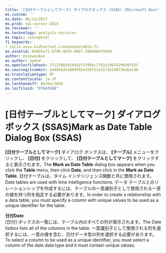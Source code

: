 ```yaml
---
title: '[日付テーブルとしてマーク] ダイアログボックス (SSAS) |Microsoft Docs'
ms.custom: ''
ms.date: 06/13/2017
ms.prod: sql-server-2014
ms.reviewer: ''
ms.technology: analysis-services
ms.topic: conceptual
f1_keywords:
- sql12.asvs.bidtoolset.createdatetable.f1
ms.assetid: 698b5ef1-b79b-4d76-9847-39669b4f5bb9
author: minewiskan
ms.author: owend
ms.openlocfilehash: 271270034345d2f3f056c7791c5907429699f55f
ms.sourcegitcommit: ad4d92dce894592a259721a1571b1d8736abacdb
ms.translationtype: MT
ms.contentlocale: ja-JP
ms.lasthandoff: 08/04/2020
ms.locfileid: "87643588"
---
```

# <a name="mark-as-date-table-dialog-box-ssas"></a><span data-ttu-id="c7679-102">[日付テーブルとしてマーク] ダイアログ ボックス (SSAS)</span><span class="sxs-lookup"><span data-stu-id="c7679-102">Mark as Date Table Dialog Box (SSAS)</span></span>
  <span data-ttu-id="c7679-103">**[日付テーブルとしてマーク]** ダイアログ ボックスは、 **[テーブル]** メニューをクリックし、 **[日付]** をクリックして、 **[日付テーブルとしてマーク]** をクリックすると表示されます。</span><span class="sxs-lookup"><span data-stu-id="c7679-103">The **Mark as Date Table** dialog box appears when you click the **Table** menu, then click **Date**, and then click in the **Mark as Date Table**.</span></span> <span data-ttu-id="c7679-104">日付テーブルは、タイム インテリジェンス関数と共に使用されます。</span><span class="sxs-lookup"><span data-stu-id="c7679-104">Date tables are used with time intelligence functions.</span></span> <span data-ttu-id="c7679-105">データ テーブルとのリレーションシップを作成するには、テーブルの一意識別子として使用される一意の値を持つ列を指定する必要があります。</span><span class="sxs-lookup"><span data-stu-id="c7679-105">In order to create a relationship with a data table, you must specify a column with unique values to be used as a unique identifier for the table.</span></span>  
  
 <span data-ttu-id="c7679-106">**日付**</span><span class="sxs-lookup"><span data-stu-id="c7679-106">**Date**</span></span>  
 <span data-ttu-id="c7679-107">[日付] ボックスの一覧には、テーブル内のすべての列が表示されます。</span><span class="sxs-lookup"><span data-stu-id="c7679-107">The Date listbox lists all of the columns in the table.</span></span> <span data-ttu-id="c7679-108">一意識別子として使用される列を選択するには、一意の値を含む、日付データ型の列を選択する必要があります。</span><span class="sxs-lookup"><span data-stu-id="c7679-108">To select a column to be used as a unique identifier, you must select a column of the date data type and it must contain unique values.</span></span>  
  
  
